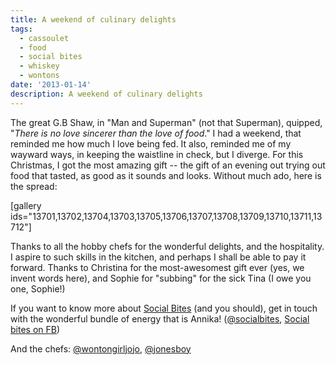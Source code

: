 ```yaml
---
title: A weekend of culinary delights
tags:
  - cassoulet
  - food
  - social bites
  - whiskey
  - wontons
date: '2013-01-14'
description: A weekend of culinary delights
---
```


The great G.B Shaw, in "Man and Superman" (not that Superman), quipped, "_There is no love sincerer than the love of food_." I had a weekend, that reminded me how much I love being fed. It also, reminded me of my wayward ways, in keeping the waistline in check, but I diverge. For this Christmas, I got the most amazing gift -- the gift of an evening out trying out food that tasted, as good as it sounds and looks. Without much ado, here is the spread:

\[gallery ids="13701,13702,13704,13703,13705,13706,13707,13708,13709,13710,13711,13712"\]

Thanks to all the hobby chefs for the wonderful delights, and the hospitality. I aspire to such skills in the kitchen, and perhaps I shall be able to pay it forward. Thanks to Christina for the most-awesomest gift ever (yes, we invent words here), and Sophie for "subbing" for the sick Tina (I owe you one, Sophie!)

If you want to know more about [Social Bites][0] (and you should), get in touch with the wonderful bundle of energy that is Annika! ([@socialbites][1], [Social bites on FB][2])

And the chefs: [@wontongirljojo][3], [@jonesboy][4]


[0]: http://www.socialbites.ca/
[1]: https://twitter.com/SocialBites
[2]: https://www.facebook.com/socialbites.ca
[3]: https://twitter.com/wontongirljojo
[4]: https://twitter.com/jonesboy